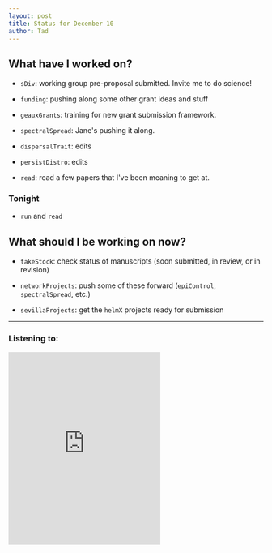 ```yaml
---
layout: post 
title: Status for December 10 
author: Tad
---
```


## What have I worked on?

* `sDiv`: working group pre-proposal submitted. Invite me to do science!

* `funding`: pushing along some other grant ideas and stuff

* `geauxGrants`: training for new grant submission framework. 

* `spectralSpread`: Jane's pushing it along. 


* `dispersalTrait`: edits

* `persistDistro`: edits

* `read`: read a few papers that I've been meaning to get at. 




### Tonight

* `run` and `read`




## What should I be working on now?

* `takeStock`: check status of manuscripts (soon submitted, in review, or in revision)

* `networkProjects`: push some of these forward (`epiControl`, `spectralSpread`, etc.)

* `sevillaProjects`: get the `helmX` projects ready for submission





--- 

### Listening to:

<iframe src="https://open.spotify.com/embed/track/2gmCBK7g2GUZcMZuZ2HNBI" width="300" height="380" frameborder="0" allowtransparency="true" allow="encrypted-media"></iframe>

<i class='fa fa-code' style='color:pink'></i>
